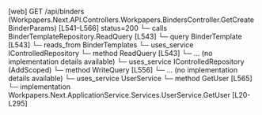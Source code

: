 [web] GET /api/binders  (Workpapers.Next.API.Controllers.Workpapers.BindersController.GetCreateBinderParams)  [L541–L566] status=200
  └─ calls BinderTemplateRepository.ReadQuery [L543]
  └─ query BinderTemplate [L543]
    └─ reads_from BinderTemplates
  └─ uses_service IControlledRepository<BinderTemplate>
    └─ method ReadQuery [L543]
      └─ ... (no implementation details available)
  └─ uses_service IControlledRepository<RecordStatus> (AddScoped)
    └─ method WriteQuery [L556]
      └─ ... (no implementation details available)
  └─ uses_service UserService
    └─ method GetUser [L565]
      └─ implementation Workpapers.Next.ApplicationService.Services.UserService.GetUser [L20-L295]

